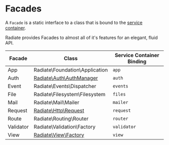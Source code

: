 # Facades

A `Facade` is a static interface to a class that is bound to the [service container](./service-container).

Radiate provides Facades to almost all of it's features for an elegant, fluid API.

| Facade    | Class                                              | Service Container Binding |
| --------- | -------------------------------------------------- | ------------------------- |
| App       | Radiate\Foundation\Application                     | `app`                     |
| Auth      | [Radiate\Auth\AuthManager](/api/auth/auth-manager) | `auth`                    |
| Event     | Radiate\Events\Dispatcher                          | `events`                  |
| File      | Radiate\Filesystem\Filesystem                      | `files`                   |
| Mail      | Radiate\Mail\Mailer                                | `mailer`                  |
| Request   | [Radiate\Http\Request](/api/http/request)          | `request`                 |
| Route     | Radiate\Routing\Router                             | `router`                  |
| Validator | Radiate\Validation\Factory                         | `validator`               |
| View      | [Radiate\View\Factory](/api/view/factory)          | `view`                    |
